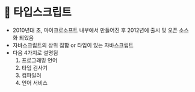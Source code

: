 # 🎁 타입스크립트

- 2010년대 초, 마이크로소프트 내부에서 만들어진 후 2012년에 출시 및 오픈 소스화 되었음
- 자바스크립트의 상위 집합 or 타입이 있는 자바스크립트
- 다음 4가지로 설명됨
  1. 프로그래밍 언어
  2. 타입 검사기
  3. 컴파일러
  4. 언어 서비스
